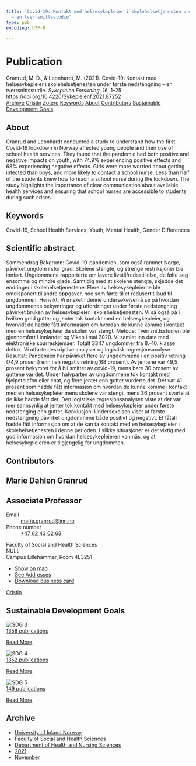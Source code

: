 ```yaml
---
title: 'Covid-19: Kontakt med helsesykepleier i skolehelsetjenesten under første nedstengning
  – en tverrsnittsstudie'
type: pub
encoding: UTF-8

---
```

<h1>Publication</h1>
<article id="csl-bib-container-D9HRWEWE" class="csl-bib-container">
  <div class="csl-bib-body"> <div class="csl-entry">Granrud, M. D., &#38; Leonhardt, M. (2021). Covid-19: Kontakt med helsesykepleier i skolehelsetjenesten under første nedstengning – en tverrsnittsstudie. <i>Sykepleien Forskning</i>, <i>16</i>, 1–25. <a href="https://doi.org/10.4220/Sykepleienf.2021.87252">https://doi.org/10.4220/Sykepleienf.2021.87252</a></div> </div>
  <div class="csl-bib-buttons">
    <a href="#taxonomy-article-D9HRWEWE" alt="archive" class="csl-bib-button">Archive</a>
    <a href="https://app.cristin.no/results/show.jsf?id=1960806" alt="Cristin" class="csl-bib-button">Cristin</a>
    <a href="http://zotero.org/groups/5881554/items/D9HRWEWE" alt="Zotero" class="csl-bib-button">Zotero</a>
    <a href="#keywords-article-D9HRWEWE" alt="keywords" class="csl-bib-button">Keywords</a>
    <a href="#about-article-D9HRWEWE" alt="about_pub" class="csl-bib-button">About</a>
    <a href="#contributors-article-D9HRWEWE" alt="contributors" class="csl-bib-button">Contributors</a>
    <a href="#sdg-article-D9HRWEWE" alt="sdg" class="csl-bib-button">Sustainable Development Goals</a>
  </div>
  <div id="csl-bib-meta-container-D9HRWEWE"></div>
</article>
<div id="csl-bib-meta-D9HRWEWE" class="csl-bib-meta">
  <article id="about-article-D9HRWEWE" class="about_pub-article">
    <h1>About</h1>
    Granrud and Leonhardt conducted a study to understand how the first Covid-19 lockdown in Norway affected young people and their use of school health services. They found that the pandemic had both positive and negative impacts on youth, with 74.9% experiencing positive effects and 68% experiencing negative effects. Girls were more worried about getting infected than boys, and more likely to contact a school nurse. Less than half of the students knew how to reach a school nurse during the lockdown. The study highlights the importance of clear communication about available health services and ensuring that school nurses are accessible to students during such crises.
  </article>
  <article id="keywords-article-D9HRWEWE" class="keywords-article">
    <h1>Keywords</h1>
    Covid-19, School Health Services, Youth, Mental Health, Gender Differences
  </article>
  <article id="abstract-article-D9HRWEWE" class="abstract-article">
    <h1>Scientific abstract</h1>
    Sammendrag 
Bakgrunn: Covid-19-pandemien, som også rammet Norge, påvirket ungdom i 
stor grad. Skolene stengte, og strenge restriksjoner ble innført. Ungdommene 
rapporterte om lavere livstilfredsstillelse, de følte seg ensomme og mindre 
glade. Samtidig med at skolene stengte, skjedde det endringer i 
skolehelsetjenestene. Flere av helsesykepleierne ble omdisponert til andre 
oppgaver, noe som førte til et redusert tilbud til ungdommen. 
Hensikt: Vi ønsket i denne undersøkelsen å se på hvordan ungdommenes 
bekymringer og utfordringer under første nedstengning påvirket bruken av 
helsesykepleier i skolehelsetjenesten. Vi så også på i hvilken grad gutter og 
jenter tok kontakt med en helsesykepleier, og hvorvidt de hadde fått 
informasjon om hvordan de kunne komme i kontakt med en helsesykepleier da 
skolen var stengt. 
Metode: Tverrsnittsstudien ble gjennomført i Innlandet og Viken i mai 2020. Vi 
samlet inn data med elektroniske spørreskjemaer. Totalt 3347 ungdommer fra 
8.–10. klasse deltok. Vi utførte deskriptive analyser og logistisk 
regresjonsanalyse. 
Resultat: Pandemien har påvirket flere av ungdommene i en positiv retning (74,9 prosent) enn i en negativ retning(68 prosent). Av jentene var 49,5 prosent bekymret for å bli smittet av covid-19, mens bare 30 prosent av guttene var det.  Under halvparten av ungdommene tok kontakt med hjelpetelefon eller chat, og flere jenter enn gutter vurderte det. Det var 41 prosent som hadde fått informasjon om hvordan de kunne komme i kontakt med en helsesykepleier mens skolene var stengt, mens 36 prosent svarte at de ikke hadde fått det. Den logistiske regresjonsanalysen viste at det var mer sannsynlig at jenter tok kontakt med helsesykepleier under første nedstenging enn gutter. 
Konklusjon: Undersøkelsen viser at første nedstengning påvirket ungdommene både positivt og negativt. Et fåtall hadde fått informasjon om at de kan ta kontakt med en helsesykepleier i skolehelsetjenesten i denne perioden. I slikke situasjoner er det viktig med god informasjon om hvordan helsesykepleieren kan nås, og at helsesykepleieren er tilgjengelig for ungdommen.
  </article>
  <article id="contributors-article-D9HRWEWE" class="contributors-article">
    <h1>Contributors</h1>
    <div class="personas"> <div class="vrtx-hinn-person-card"> <div class="photo"> <i class="lar la-user-circle missing-person"></i> </div> <div class="info"> <hgroup><h1>Marie Dahlen Granrud</h1> <h2>Associate Professor</h2> </hgroup><dl> <dt>Email</dt> <dd> <a href="mailto:marie.granrud@inn.no">marie.granrud@inn.no</a> </dd> <dt>Phone number</dt> <dd><a href="tel:+4762430268"> +47 62 43 02 68 </a></dd> </dl> <p> Faculty of Social and Health Sciences<br> NULL<br> Campus Lillehammer, Room 4L3251 </p> <ul class="vrtx-hinn-links"> <li><a href="https://www.google.com/maps?q=60.88177,11.53669">Show on map</a></li> <li><a href="https://www.inn.no/english/find-an-employee/marie-granrud.html#vrtx-hinn-addresses">See Addresses</a></li> <li><a href="https://www.inn.no/english/find-an-employee/marie-granrud.html?vrtx=vcf">Download business card</a></li> </ul> </div> </div> <a href="https://app.cristin.no/persons/show.jsf?id=606793" alt="Cristin URL" class="personas-cristin">Cristin</a> </div>
  </article>
  <article id="sdg-article-D9HRWEWE" class="sdg-article">
    <h1>Sustainable Development Goals</h1>
    <div class="sdg-container"><div id="sdg3" class="sdg">
        <img src="{{< params subfolder >}}images/sdg/sdg03_en.png" class="image" alt="SDG 3">
        <div class="sdg-overlay">
          <a href="/en/archive/?key=?sdg=3#archive" class="sdg-publication-count"><span>1358</span> publications</a>
          <p><a href="https://sdgs.un.org/goals/goal3" class="sdg-read-more">Read More</a></p>
        </div>
      </div> <div id="sdg4" class="sdg">
        <img src="{{< params subfolder >}}images/sdg/sdg04_en.png" class="image" alt="SDG 4">
        <div class="sdg-overlay">
          <a href="/en/archive/?key=?sdg=4#archive" class="sdg-publication-count"><span>1352</span> publications</a>
          <p><a href="https://sdgs.un.org/goals/goal4" class="sdg-read-more">Read More</a></p>
        </div>
      </div> <div id="sdg5" class="sdg">
        <img src="{{< params subfolder >}}images/sdg/sdg05_en.png" class="image" alt="SDG 5">
        <div class="sdg-overlay">
          <a href="/en/archive/?key=?sdg=5#archive" class="sdg-publication-count"><span>149</span> publications</a>
          <p><a href="https://sdgs.un.org/goals/goal5" class="sdg-read-more">Read More</a></p>
        </div>
      </div></div>
  </article>
  <article id="taxonomy-article-D9HRWEWE" class="taxonomy-article">
    <h1>Archive</h1>
    <ul>
      <li>
        <a href="/en/archive/?key=3DCRN523">University of Inland Norway</a>
      </li>
      <li>
        <a href="/en/archive/?key=IDKFS3MX">Faculty of Social and Health Sciences</a>
      </li>
      <li>
        <a href="/en/archive/?key=GTV4ECMZ">Department of Health and Nursing Sciences</a>
      </li>
      <li>
        <a href="/en/archive/?key=4IUS5XY3">2021</a>
      </li>
      <li>
        <a href="/en/archive/?key=8CCEEH2L">November</a>
      </li>
    </ul>
  </article>
</div>

